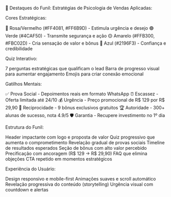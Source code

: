 🎯 Destaques do Funil:
Estratégias de Psicologia de Vendas Aplicadas:

Cores Estratégicas:

🔴 Rosa/Vermelho (#FF4081, #FF6B9D) - Estimula urgência e desejo
🟢 Verde (#4CAF50) - Transmite segurança e ação
🟡 Amarelo (#FFB300, #FBC02D) - Cria sensação de valor e bônus
🔵 Azul (#2196F3) - Confiança e credibilidade


Quiz Interativo:

7 perguntas estratégicas que qualificam o lead
Barra de progresso visual para aumentar engajamento
Emojis para criar conexão emocional


Gatilhos Mentais:

✅ Prova Social - Depoimentos reais em formato WhatsApp
⏰ Escassez - Oferta limitada até 24/10
💰 Urgência - Preço promocional de R$ 129 por R$ 29,90
🎁 Reciprocidade - 9 bônus exclusivos gratuitos
🏆 Autoridade - 300+ alunas de sucesso, nota 4.9/5
🛡️ Garantia - Recupere investimento no 1º dia


Estrutura do Funil:

Header impactante com logo e proposta de valor
Quiz progressivo que aumenta o comprometimento
Revelação gradual de provas sociais
Timeline de resultados esperados
Seção de bônus com alto valor percebido
Precificação com ancoragem (R$ 129 → R$ 29,90)
FAQ que elimina objeções
CTA repetido em momentos estratégicos


Experiência do Usuário:

Design responsivo e mobile-first
Animações suaves e scroll automático
Revelação progressiva do conteúdo (storytelling)
Urgência visual com countdown e alertas
